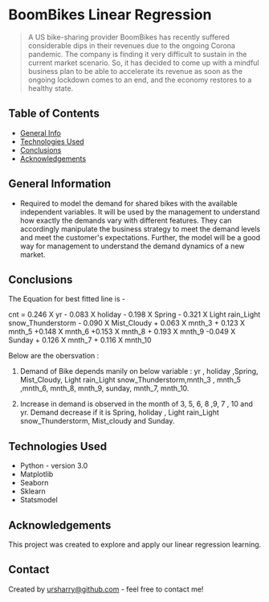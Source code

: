 # BoomBikes Linear Regression
> A US bike-sharing provider BoomBikes has recently suffered considerable dips in their revenues due to the ongoing Corona pandemic. The company is finding it very difficult to sustain in the current market scenario. So, it has decided to come up with a mindful business plan to be able to accelerate its revenue as soon as the ongoing lockdown comes to an end, and the economy restores to a healthy state.


## Table of Contents
* [General Info](#general-information)
* [Technologies Used](#technologies-used)
* [Conclusions](#conclusions)
* [Acknowledgements](#acknowledgements)

<!-- You can include any other section that is pertinent to your problem -->

## General Information
- Required to model the demand for shared bikes with the available independent variables. It will be used by the management to understand how exactly the demands vary with different features. They can accordingly manipulate the business strategy to meet the demand levels and meet the customer's expectations. Further, the model will be a good way for management to understand the demand dynamics of a new market. 

<!-- You don't have to answer all the questions - just the ones relevant to your project. -->

## Conclusions
The Equation for best fitted line is -

cnt = 0.246 X yr - 0.083 X holiday - 0.198 X Spring - 0.321 X Light rain_Light snow_Thunderstorm - 0.090 X Mist_Cloudy + 0.063 X mnth_3 + 0.123 X mnth_5 +0.148 X mnth_6 +0.153 X mnth_8 + 0.193 X mnth_9 -0.049 X Sunday + 0.126 X mnth_7 + 0.116 X mnth_10

Below are the obersvation :

1. Demand of Bike depends manily on below variable :
yr , holiday ,Spring, Mist_Cloudy, Light rain_Light snow_Thunderstorm,mnth_3 , mnth_5 ,mnth_6, mnth_8, mnth_9, sunday, mnth_7, mnth_10.

2. Increase in demand is observed in the month of 3, 5, 6, 8 ,9, 7 , 10 and yr.
Demand decrease if it is Spring, holiday , Light rain_Light snow_Thunderstorm, Mist_cloudy and Sunday.

<!-- You don't have to answer all the questions - just the ones relevant to your project. -->


## Technologies Used
- Python   -  version 3.0
- Matplotlib
- Seaborn
- Sklearn
- Statsmodel

<!-- As the libraries versions keep on changing, it is recommended to mention the version of library used in this project -->

## Acknowledgements
This project was created to explore and apply our linear regression learning.


## Contact
Created by ursharry@github.com - feel free to contact me!


<!-- Optional -->
<!-- ## License -->
<!-- This project is open source and available under the [... License](). -->

<!-- You don't have to include all sections - just the one's relevant to your project -->
